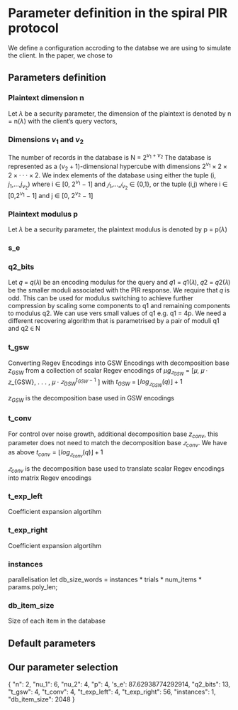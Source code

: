 # Parameter definition in the spiral PIR protocol 

We define a configuration accroding to the databse we are using to simulate the client. In the paper, we chose to 

## Parameters definition

### Plaintext dimension n
Let $\lambda$ be a security parameter, the dimension of the plaintext is denoted by n = n($\lambda$) 
 with the client’s query vectors,

### Dimensions $\nu_1$ and $\nu_2$ 

The number of records in the database is N = $2^{\nu_1+\nu_2}$
The database is represented as a  $(\nu_2+1)$-dimensional hypercube with dimensions $2^{\nu_1}×2×2×···×2$. We index elements of the database using either the tuple (i, $j_1$,...,$j_{\nu_2}$) where i ∈ [0, $2^{\nu_1}$ − 1] and
$𝑗_1$,...,$𝑗_{\nu_2}$ ∈ {0,1}, or the tuple (i,j) where i ∈ [0,$2^{\nu_1}$ − 1] and j ∈ [0, $2^{\nu_2}$ − 1]


### Plaintext modulus p 
Let $\lambda$ be a security parameter, the plaintext modulus is denoted by p = p($\lambda$) 


### s_e



### q2_bits
Let 𝑞 = 𝑞(𝜆) be an encoding modulus for the query and 𝑞1 = 𝑞1(𝜆), 𝑞2 = 𝑞2(𝜆) be the smaller moduli associated with the PIR response. We require that 𝑞 is odd.
This can be used for modulus switching to achieve further compression by scaling some components to q1 and remaining components to modulus q2. We can use vers small values of q1 e.g. q1 = 4p. We need a different recovering algorithm that is parametrised by a pair of moduli q1 and q2 ∈ N

### t_gsw
Converting Regev Encodings into GSW Encodings with decomposition base $z_{GSW}$ from a collection of scalar Regev encodings of $\mu g_{𝑧_{GSW}}$ = [𝜇, 𝜇 · 𝑧_{GSW}, . . . , 𝜇 · $𝑧_{GSW}^{t_{GSW}-1}$ ] with $t_{GSW}$ = $\lfloor{log_{𝑧_{GSW}}(q)}\rfloor + 1$

$z_{GSW}$ is the decomposition base used in GSW encodings
### t_conv
For control over noise growth, additional decomposition base $z_{conv}$, this parameter does not need to match the decomposition base $𝑧_{conv}$. We have as above $t_{conv} = \lfloor{log_{𝑧_{conv}}(q)}\rfloor + 1$

 $𝑧_{conv}$ is the decomposition base used to translate scalar Regev encodings into matrix Regev encodings

### t_exp_left
Coefficient expansion algortihm 

### t_exp_right
Coefficient expansion algortihm 

### instances
parallelisation
let db_size_words = instances * trials * num_items * params.poly_len;


### db_item_size
Size of each item in the database

## Default parameters



## Our parameter selection 

 {
        "n": 2,
        "nu_1": 6,
        "nu_2": 4,
        "p": 4,
        's_e': 87.62938774292914,
        "q2_bits": 13,
        "t_gsw": 4,
        "t_conv": 4,
        "t_exp_left": 4,
        "t_exp_right": 56,
        "instances": 1,
        "db_item_size": 2048
    }


